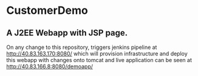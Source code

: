 # CustomerDemo
## A J2EE Webapp with JSP page.

On any change to this repository, triggers jenkins pipeline at http://40.83.163.170:8080/ which will provision infrastructure and deploy this webapp with changes onto tomcat and live application can be seen at
http://40.83.166.8:8080/demoapp/

